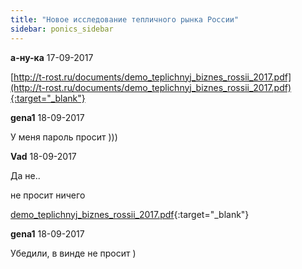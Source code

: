 ```yaml
---
title: "Новое исследование тепличного рынка России"
sidebar: ponics_sidebar
---
```


**а-ну-ка** 17-09-2017

[http://t-rost.ru/documents/demo_teplichnyj_biznes_rossii_2017.pdf](http://t-rost.ru/documents/demo_teplichnyj_biznes_rossii_2017.pdf){:target="_blank"}


**gena1** 18-09-2017

У меня пароль просит )))


**Vad** 18-09-2017

Да не..

не просит ничего

[demo_teplichnyj_biznes_rossii_2017.pdf](https://t.me/ponics_ru_files/18810){:target="_blank"}

**gena1** 18-09-2017

Убедили, в винде не просит )


